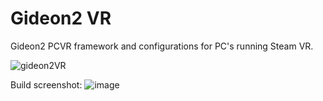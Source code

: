 # Gideon2 VR
Gideon2 PCVR framework and configurations for PC's running Steam VR.

![gideon2VR](https://github.com/AlienCyberCoat/Gideon2-VR/assets/77039180/f7c2100d-b587-4b1b-b9e9-353efe662b22)

Build screenshot:
![image](https://github.com/user-attachments/assets/99857ec1-f429-43d2-afad-2bd2ccc71994)


